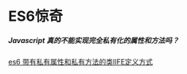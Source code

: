 # ES6惊奇

##### Javascript 真的不能实现完全私有化的属性和方法吗？
[es6 带有私有属性和私有方法的类IIFE定义方式](https://github.com/chaingree/es6-surprise/blob/9a557dbfe94c78b15369313c0a5ce8b6edf11d1c/src/private-class.html)
